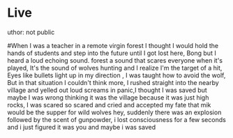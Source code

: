 #                                                                 Live
uthor: not public

#When I was a teacher in a remote virgin forest I thought I would hold the hands of students and step into the future until I got lost here, Bong but I heard a loud echoing sound. forest a sound that scares everyone when it's played, It's the sound of wolves hunting and I realize I'm the target of a hit, Eyes like bullets light up in my direction , I was taught how to avoid the wolf, But in that situation I couldn't think more, I rushed straight into the nearby village and yelled out loud screams in panic,I thought I was saved but maybe I was wrong thinking it was the village because it was just high rocks, I was scared so scared and cried and accepted my fate that mik would be the supper for wild wolves hey, suddenly there was an explosion followed by the scent of gunpowder, i lost consciousness for a few seconds and i just figured it was you and maybe i was saved
